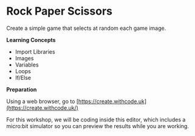 # Rock Paper Scissors

Create a simple game that selects at random each game image.

**Learning Concepts**

* Import Libraries
* Images
* Variables
* Loops
* If/Else

**Preparation**

Using a web browser, go to [https://create.withcode.uk](https://create.withcode.uk/)

For this workshop, we will be coding inside this editor, which includes
a micro:bit simulator so you can preview the results while you are working.


